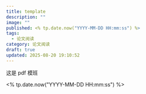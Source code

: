 ```yaml
---
title: template
description: ""
image: ""
published: <% tp.date.now("YYYY-MM-DD HH:mm:ss") %>
tags:
  - 论文阅读
category: 论文阅读
draft: true
updated: 2025-08-20 19:10:52
---
```


这是 pdf 模班

<% tp.date.now("YYYY-MM-DD HH:mm:ss") %>

